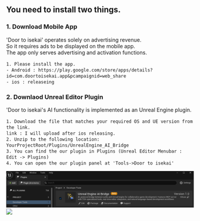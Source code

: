 ## You need to install two things.  

### 1. Download Mobile App  
'Door to isekai' operates solely on advertising revenue.   
So it requires ads to be displayed on the mobile app.  
The app only serves advertising and activation functions.  
```
1. Please install the app.  
- Android : https://play.google.com/store/apps/details?id=com.doortoisekai.app&pcampaignid=web_share
- ios : releaseing
```

### 2. Downlaod Unreal Editor Plugin  
'Door to isekai's AI functionality is implemented as an Unreal Engine plugin.  
```
1. Download the file that matches your required OS and UE version from the link.  
link : I will upload after ios releasing.  
2. Unzip to the following location: YourProjectRoot/Plugins/UnrealEngine_AI_Bridge
3. You can find the our plugin in Plugins (Unreal Editor Menubar : Edit -> Plugins)
4. You can open the our plugin panel at 'Tools->Door to isekai'
```  

![](https://github.com/LSG7/UnrealEngine_AI_Bridge/blob/main/docs/images/Plugins_0.png)
![](https://github.com/LSG7/UnrealEngine_AI_Bridge/blob/main/docs/images/Plugins_1.png)
